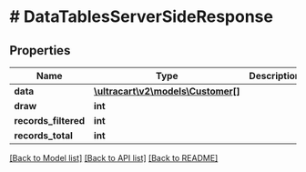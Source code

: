 # # DataTablesServerSideResponse

## Properties

Name | Type | Description | Notes
------------ | ------------- | ------------- | -------------
**data** | [**\ultracart\v2\models\Customer[]**](Customer.md) |  | [optional]
**draw** | **int** |  | [optional]
**records_filtered** | **int** |  | [optional]
**records_total** | **int** |  | [optional]

[[Back to Model list]](../../README.md#models) [[Back to API list]](../../README.md#endpoints) [[Back to README]](../../README.md)

